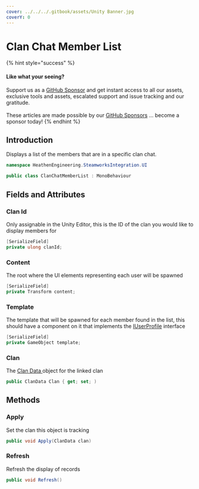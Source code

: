 ```yaml
---
cover: ../../../.gitbook/assets/Unity Banner.jpg
coverY: 0
---
```


# Clan Chat Member List

{% hint style="success" %}
#### Like what your seeing?

Support us as a [GitHub Sponsor](../../../where-to-buy/become-a-sponsor.md) and get instant access to all our assets, exclusive tools and assets, escalated support and issue tracking and our gratitude.\
\
These articles are made possible by our [GitHub Sponsors](../../../where-to-buy/become-a-sponsor.md) ... become a sponsor today!
{% endhint %}

## Introduction

Displays a list of the members that are in a specific clan chat.

```csharp
namespace HeathenEngineering.SteamworksIntegration.UI
```

```csharp
public class ClanChatMemberList : MonoBehaviour
```

## Fields and Attributes

### Clan Id

Only assignable in the Unity Editor, this is the ID of the clan you would like to display members for

```csharp
[SerializeField]
private ulong clanId;
```

### Content

The root where the UI elements representing each user will be spawned

```csharp
[SerializeField]
private Transform content;
```

### Template

The template that will be spawned for each member found in the list, this should have a component on it that implements the [IUserProfile](../programming-tools/iuserprofile.md) interface

```csharp
[SerializeField]
private GameObject template;
```

### Clan

The [Clan Data ](../classes-and-structs/clan-data.md)object for the linked clan

```csharp
public ClanData Clan { get; set; )
```

## Methods

### Apply

Set the clan this object is tracking

```csharp
public void Apply(ClanData clan)
```

### Refresh

Refresh the display of records

```csharp
public void Refresh()
```
